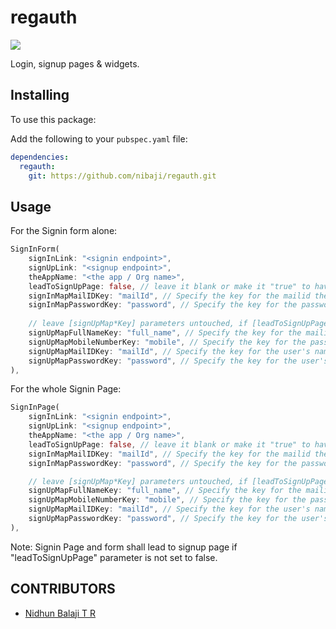 # regauth

<img src="https://shields.io/badge/license-MIT-green">

Login, signup pages & widgets.

## Installing

To use this package:

Add the following to your `pubspec.yaml` file:

```yaml
dependencies:
  regauth:
    git: https://github.com/nibaji/regauth.git
```

## Usage

For the Signin form alone:

```dart
SignInForm(
    signInLink: "<signin endpoint>",
    signUpLink: "<signup endpoint>",
    theAppName: "<the app / Org name>",
    leadToSignUpPage: false, // leave it blank or make it "true" to have link for SignUp page
    signInMapMailIDKey: "mailId", // Specify the key for the mailid the signin endpoint expects in the map.
    signInMapPasswordKey: "password", // Specify the key for the password the signin endpoint expects in the map.
    
    // leave [signUpMap*Key] parameters untouched, if [leadToSignUpPage] is not set to true.
    signUpMapFullNameKey: "full_name", // Specify the key for the mailid the signup endpoint expects in the map.
    signUpMapMobileNumberKey: "mobile", // Specify the key for the password the signup endpoint expects in the map.
    signUpMapMailIDKey: "mailId", // Specify the key for the user's name the signup endpoint expects in the map.
    signUpMapPasswordKey: "password", // Specify the key for the user's mobile number the signup endpoint expects in the map.
),
```

For the whole Signin Page:

```dart
SignInPage(
    signInLink: "<signin endpoint>",
    signUpLink: "<signup endpoint>",
    theAppName: "<the app / Org name>",
    leadToSignUpPage: false, // leave it blank or make it "true" to have link for SignUp page
    signInMapMailIDKey: "mailId", // Specify the key for the mailid the signin endpoint expects in the map.
    signInMapPasswordKey: "password", // Specify the key for the password the signin endpoint expects in the map.

    // leave [signUpMap*Key] parameters untouched, if [leadToSignUpPage] is not set to true.
    signUpMapFullNameKey: "full_name", // Specify the key for the mailid the signup endpoint expects in the map.
    signUpMapMobileNumberKey: "mobile", // Specify the key for the password the signup endpoint expects in the map.
    signUpMapMailIDKey: "mailId", // Specify the key for the user's name the signup endpoint expects in the map.
    signUpMapPasswordKey: "password", // Specify the key for the user's mobile number the signup endpoint expects in the map.
),
```

Note: 
Signin Page and form shall lead to signup page if 
"leadToSignUpPage" parameter is not set to false.

## CONTRIBUTORS

- [Nidhun Balaji T R](https://github.com/nibaji/)